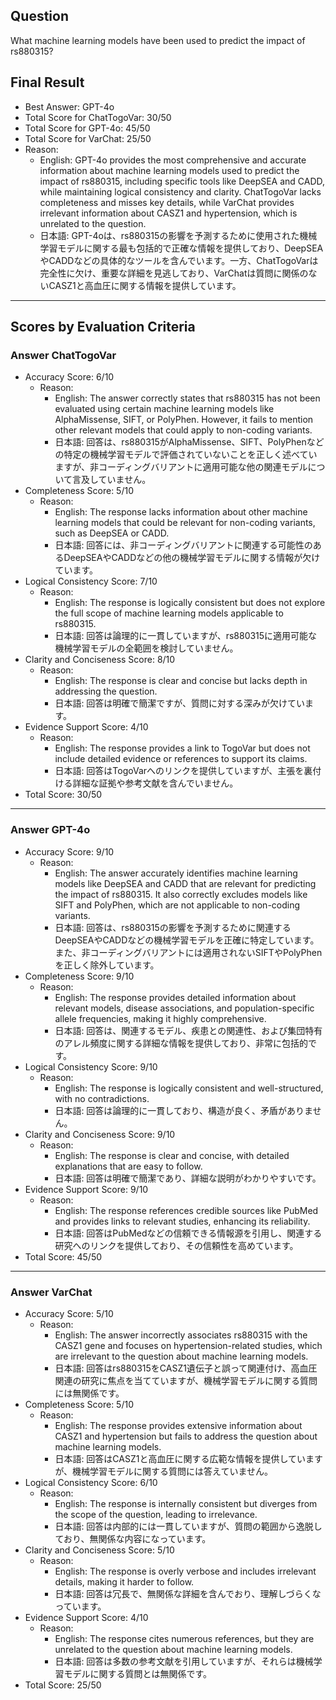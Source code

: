 ## Question

What machine learning models have been used to predict the impact of rs880315?

## Final Result

- Best Answer: GPT-4o
- Total Score for ChatTogoVar: 30/50
- Total Score for GPT-4o: 45/50
- Total Score for VarChat: 25/50
- Reason:
  - English: GPT-4o provides the most comprehensive and accurate information about machine learning models used to predict the impact of rs880315, including specific tools like DeepSEA and CADD, while maintaining logical consistency and clarity. ChatTogoVar lacks completeness and misses key details, while VarChat provides irrelevant information about CASZ1 and hypertension, which is unrelated to the question.
  - 日本語: GPT-4oは、rs880315の影響を予測するために使用された機械学習モデルに関する最も包括的で正確な情報を提供しており、DeepSEAやCADDなどの具体的なツールを含んでいます。一方、ChatTogoVarは完全性に欠け、重要な詳細を見逃しており、VarChatは質問に関係のないCASZ1と高血圧に関する情報を提供しています。

---

## Scores by Evaluation Criteria

### Answer ChatTogoVar
- Accuracy Score: 6/10
  - Reason: 
    - English: The answer correctly states that rs880315 has not been evaluated using certain machine learning models like AlphaMissense, SIFT, or PolyPhen. However, it fails to mention other relevant models that could apply to non-coding variants.
    - 日本語: 回答は、rs880315がAlphaMissense、SIFT、PolyPhenなどの特定の機械学習モデルで評価されていないことを正しく述べていますが、非コーディングバリアントに適用可能な他の関連モデルについて言及していません。
- Completeness Score: 5/10
  - Reason: 
    - English: The response lacks information about other machine learning models that could be relevant for non-coding variants, such as DeepSEA or CADD.
    - 日本語: 回答には、非コーディングバリアントに関連する可能性のあるDeepSEAやCADDなどの他の機械学習モデルに関する情報が欠けています。
- Logical Consistency Score: 7/10
  - Reason: 
    - English: The response is logically consistent but does not explore the full scope of machine learning models applicable to rs880315.
    - 日本語: 回答は論理的に一貫していますが、rs880315に適用可能な機械学習モデルの全範囲を検討していません。
- Clarity and Conciseness Score: 8/10
  - Reason: 
    - English: The response is clear and concise but lacks depth in addressing the question.
    - 日本語: 回答は明確で簡潔ですが、質問に対する深みが欠けています。
- Evidence Support Score: 4/10
  - Reason: 
    - English: The response provides a link to TogoVar but does not include detailed evidence or references to support its claims.
    - 日本語: 回答はTogoVarへのリンクを提供していますが、主張を裏付ける詳細な証拠や参考文献を含んでいません。
- Total Score: 30/50

---

### Answer GPT-4o
- Accuracy Score: 9/10
  - Reason: 
    - English: The answer accurately identifies machine learning models like DeepSEA and CADD that are relevant for predicting the impact of rs880315. It also correctly excludes models like SIFT and PolyPhen, which are not applicable to non-coding variants.
    - 日本語: 回答は、rs880315の影響を予測するために関連するDeepSEAやCADDなどの機械学習モデルを正確に特定しています。また、非コーディングバリアントには適用されないSIFTやPolyPhenを正しく除外しています。
- Completeness Score: 9/10
  - Reason: 
    - English: The response provides detailed information about relevant models, disease associations, and population-specific allele frequencies, making it highly comprehensive.
    - 日本語: 回答は、関連するモデル、疾患との関連性、および集団特有のアレル頻度に関する詳細な情報を提供しており、非常に包括的です。
- Logical Consistency Score: 9/10
  - Reason: 
    - English: The response is logically consistent and well-structured, with no contradictions.
    - 日本語: 回答は論理的に一貫しており、構造が良く、矛盾がありません。
- Clarity and Conciseness Score: 9/10
  - Reason: 
    - English: The response is clear and concise, with detailed explanations that are easy to follow.
    - 日本語: 回答は明確で簡潔であり、詳細な説明がわかりやすいです。
- Evidence Support Score: 9/10
  - Reason: 
    - English: The response references credible sources like PubMed and provides links to relevant studies, enhancing its reliability.
    - 日本語: 回答はPubMedなどの信頼できる情報源を引用し、関連する研究へのリンクを提供しており、その信頼性を高めています。
- Total Score: 45/50

---

### Answer VarChat
- Accuracy Score: 5/10
  - Reason: 
    - English: The answer incorrectly associates rs880315 with the CASZ1 gene and focuses on hypertension-related studies, which are irrelevant to the question about machine learning models.
    - 日本語: 回答はrs880315をCASZ1遺伝子と誤って関連付け、高血圧関連の研究に焦点を当てていますが、機械学習モデルに関する質問には無関係です。
- Completeness Score: 5/10
  - Reason: 
    - English: The response provides extensive information about CASZ1 and hypertension but fails to address the question about machine learning models.
    - 日本語: 回答はCASZ1と高血圧に関する広範な情報を提供していますが、機械学習モデルに関する質問には答えていません。
- Logical Consistency Score: 6/10
  - Reason: 
    - English: The response is internally consistent but diverges from the scope of the question, leading to irrelevance.
    - 日本語: 回答は内部的には一貫していますが、質問の範囲から逸脱しており、無関係な内容になっています。
- Clarity and Conciseness Score: 5/10
  - Reason: 
    - English: The response is overly verbose and includes irrelevant details, making it harder to follow.
    - 日本語: 回答は冗長で、無関係な詳細を含んでおり、理解しづらくなっています。
- Evidence Support Score: 4/10
  - Reason: 
    - English: The response cites numerous references, but they are unrelated to the question about machine learning models.
    - 日本語: 回答は多数の参考文献を引用していますが、それらは機械学習モデルに関する質問とは無関係です。
- Total Score: 25/50